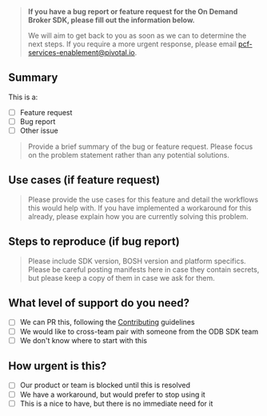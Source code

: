 > **If you have a bug report or feature request for the On Demand Broker SDK,
please fill out the information below.**
>
> We will aim to get back to you as soon as we can to determine the next steps.
If you require a more urgent response, please email
[pcf-services-enablement@pivotal.io](pcf-services-enablement@pivotal.io).

## Summary

This is a:
- [ ] Feature request
- [ ] Bug report
- [ ] Other issue

> Provide a brief summary of the bug or feature request. Please focus on the
problem statement rather than any potential solutions.

## Use cases (if feature request)

> Please provide the use cases for this feature and detail the workflows this
would help with. If you have implemented a workaround for this already, please
explain how you are currently solving this problem.

## Steps to reproduce (if bug report)

> Please include SDK version, BOSH version and platform specifics. Please be
careful posting manifests here in case they contain secrets, but please keep
a copy of them in case we ask for them.

## What level of support do you need?

- [ ] We can PR this, following the [Contributing](contributing.md) guidelines
- [ ] We would like to cross-team pair with someone from the ODB SDK team
- [ ] We don't know where to start with this

## How urgent is this?

- [ ] Our product or team is blocked until this is resolved
- [ ] We have a workaround, but would prefer to stop using it
- [ ] This is a nice to have, but there is no immediate need for it

